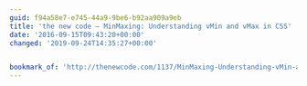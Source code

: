 ```yaml
---
guid: f94a58e7-e745-44a9-9be6-b92aa909a9eb
title: 'the new code – MinMaxing: Understanding vMin and vMax in CSS'
date: '2016-09-15T09:43:20+00:00'
changed: '2019-09-24T14:35:27+00:00'


bookmark_of: 'http://thenewcode.com/1137/MinMaxing-Understanding-vMin-and-vMax-in-CSS'
---
```





